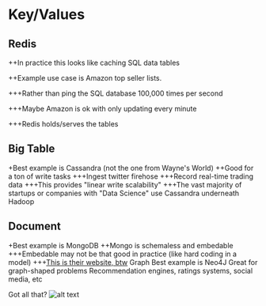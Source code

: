 Key/Values
==========
Redis
-----
++In practice this looks like caching SQL data tables

++Example use case is Amazon top seller lists. 

+++Rather than ping the SQL database 100,000 times per second

+++Maybe Amazon is ok with only updating every minute

+++Redis holds/serves the tables

Big Table 
---------

+Best example is Cassandra (not the one from Wayne's World)
++Good for a ton of write tasks
+++Ingest twitter firehose
+++Record real-time trading data
+++This provides "linear write scalability"
+++The vast majority of startups or companies with "Data Science" use Cassandra underneath Hadoop

Document
--------
+Best example is MongoDB
++Mongo is schemaless and embedable
+++Embedable may not be that good in practice (like hard coding in a model)
+++[This is their website, btw](www.mongodb.com)
Graph
  Best example is Neo4J
  Great for graph-shaped problems
    Recommendation engines, ratings systems, social media, etc
  
Got all that?
![alt text](http://media.giphy.com/media/6y17pgEsBdN7y/giphy.gif "Hilarious Mind Blown Gif")


  
